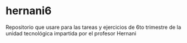 # hernani6
Repositorio que usare para las tareas y ejercicios de 6to trimestre de la unidad tecnológica impartida por el profesor Hernani 
